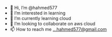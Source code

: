 - 👋 Hi, I’m @hahmed577
- 👀 I’m interested in learning
- 🌱 I’m currently learning cloud
- 💞️ I’m looking to collaborate on aws cloud
- 📫 How to reach me ...hahmed577@gmail.com

<!---
hahmed577/hahmed577 is a ✨ special ✨ repository because its `README.md` (this file) appears on your GitHub profile.
You can click the Preview link to take a look at your changes.
--->
